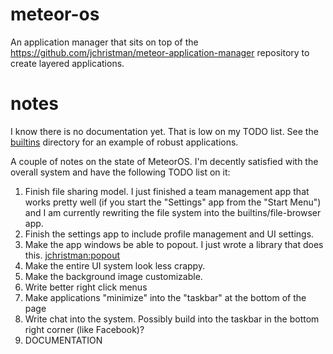 meteor-os
=========

An application manager that sits on top of the https://github.com/jchristman/meteor-application-manager repository to create layered applications.

notes
=====

I know there is no documentation yet. That is low on my TODO list. See the [builtins](https://github.com/jchristman/meteor-os/tree/master/builtins) directory for an example of robust applications.

A couple of notes on the state of MeteorOS. I'm decently satisfied with the overall system and have the following TODO list on it:
1. Finish file sharing model. I just finished a team management app that works pretty well (if you start the "Settings" app from the "Start Menu") and I am currently rewriting the file system into the builtins/file-browser app.
2. Finish the settings app to include profile management and UI settings.
3. Make the app windows be able to popout. I just wrote a library that does this. [jchristman:popout](https://atmospherejs.com/jchristman/popout)
4. Make the entire UI system look less crappy.
5. Make the background image customizable.
6. Write better right click menus
7. Make applications "minimize" into the "taskbar" at the bottom of the page
8. Write chat into the system. Possibly build into the taskbar in the bottom right corner (like Facebook)?
9. DOCUMENTATION
